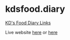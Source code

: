 
# kdsfood.diary

[KD's Food Diary Links](https://www.instagram.com/kdsfood.diary/)

Live website [here](https://fooddiary.live/) or [here](https://kds.fooddiary.live/)
